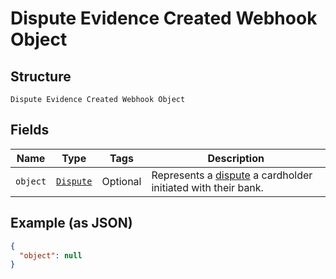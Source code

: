 
# Dispute Evidence Created Webhook Object

## Structure

`Dispute Evidence Created Webhook Object`

## Fields

| Name | Type | Tags | Description |
|  --- | --- | --- | --- |
| `object` | [`Dispute`](../../doc/models/dispute.md) | Optional | Represents a [dispute](https://developer.squareup.com/docs/disputes-api/overview) a cardholder initiated with their bank. |

## Example (as JSON)

```json
{
  "object": null
}
```

